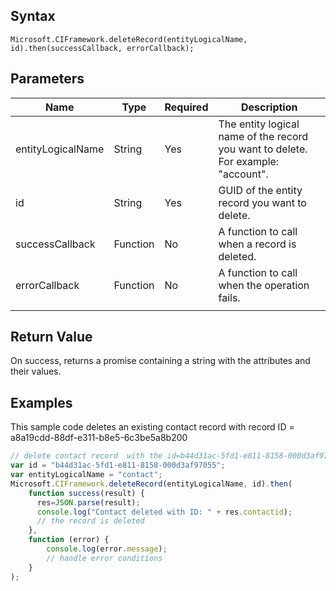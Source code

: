 ## Syntax

`Microsoft.CIFramework.deleteRecord(entityLogicalName, id).then(successCallback, errorCallback);`

## Parameters

| Name | Type  | Required  | Description |
| ---- | ----  | --------  | ----------- |
| entityLogicalName | String | Yes | The entity logical name of the record you want to delete. For example: "account".|
 | id   | String | Yes | GUID of the entity record you want to delete.| 
| successCallback | Function | No |  A function to call when a record is deleted. |
| errorCallback | Function  | No  | A function to call when the operation fails. |
||||

## Return Value

On success, returns a promise containing a string with the attributes and their values.

## Examples

This sample code deletes an existing contact record with record ID = a8a19cdd-88df-e311-b8e5-6c3be5a8b200

```JavaScript
// delete contact record  with the id=b44d31ac-5fd1-e811-8158-000d3af97055d
var id = "b44d31ac-5fd1-e811-8158-000d3af97055";
var entityLogicalName = "contact";
Microsoft.CIFramework.deleteRecord(entityLogicalName, id).then(
    function success(result) {
      res=JSON.parse(result);
      console.log("Contact deleted with ID: " + res.contactid);
      // the record is deleted
    },
    function (error) {
        console.log(error.message);
        // handle error conditions
    }
);
```
